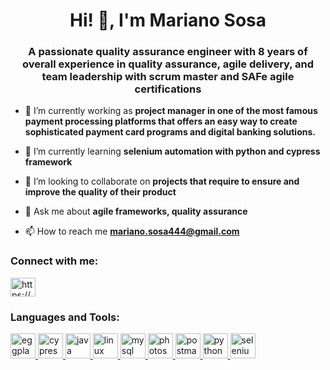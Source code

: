 <h1 align="center">Hi! 👋, I'm Mariano Sosa</h1>
<h3 align="center">A passionate quality assurance engineer with 8 years of overall experience in quality assurance, agile delivery, and team leadership with scrum master and SAFe agile certifications</h3>

- 🔭 I’m currently working as **project manager in one of the most famous payment processing platforms that offers an easy way to create sophisticated payment card programs and digital banking solutions.**

- 🌱 I’m currently learning **selenium automation with python and cypress framework**

- 👯 I’m looking to collaborate on **projects that require to ensure and improve the quality of their product**

- 💬 Ask me about **agile frameworks, quality assurance**

- 📫 How to reach me **mariano.sosa444@gmail.com**

<h3 align="left">Connect with me:</h3>
<p align="left">
<a href="https://linkedin.com/in/https://www.linkedin.com/in/mariano-agustin-sosa-7020155b/" target="blank"><img align="center" src="https://cdn.jsdelivr.net/npm/simple-icons@3.0.1/icons/linkedin.svg" alt="https://www.linkedin.com/in/mariano-agustin-sosa-7020155b/" height="30" width="40" /></a>
</p>

<h3 align="left">Languages and Tools:</h3>
<p align="left"> <a href="https://www.eggplantsoftware.com/" target="_blank"> <img src="https://www.eggplantsoftware.com/hs-fs/hubfs/Eggplant%20MASTER%20Logo%20horizontal.png?width=160&name=Eggplant%20MASTER%20Logo%20horizontal.png" alt="eggplant" width="40" height="40"/> </a> <a href="https://www.cypress.io" target="_blank"> <img src="https://raw.githubusercontent.com/simple-icons/simple-icons/6e46ec1fc23b60c8fd0d2f2ff46db82e16dbd75f/icons/cypress.svg" alt="cypress" width="40" height="40"/> </a> <a href="https://www.java.com" target="_blank"> <img src="https://devicons.github.io/devicon/devicon.git/icons/java/java-original-wordmark.svg" alt="java" width="40" height="40"/> </a> <a href="https://www.linux.org/" target="_blank"> <img src="https://devicons.github.io/devicon/devicon.git/icons/linux/linux-original.svg" alt="linux" width="40" height="40"/> </a> <a href="https://www.mysql.com/" target="_blank"> <img src="https://devicons.github.io/devicon/devicon.git/icons/mysql/mysql-original-wordmark.svg" alt="mysql" width="40" height="40"/> </a> <a href="https://www.photoshop.com/en" target="_blank"> <img src="https://devicons.github.io/devicon/devicon.git/icons/photoshop/photoshop-plain.svg" alt="photoshop" width="40" height="40"/> </a> <a href="https://postman.com" target="_blank"> <img src="https://www.vectorlogo.zone/logos/getpostman/getpostman-icon.svg" alt="postman" width="40" height="40"/> </a> <a href="https://www.python.org" target="_blank"> <img src="https://devicons.github.io/devicon/devicon.git/icons/python/python-original.svg" alt="python" width="40" height="40"/> </a> <a href="https://www.selenium.dev" target="_blank"> <img src="https://raw.githubusercontent.com/detain/svg-logos/780f25886640cef088af994181646db2f6b1a3f8/svg/selenium-logo.svg" alt="selenium" width="40" height="40"/> </a> </p>
